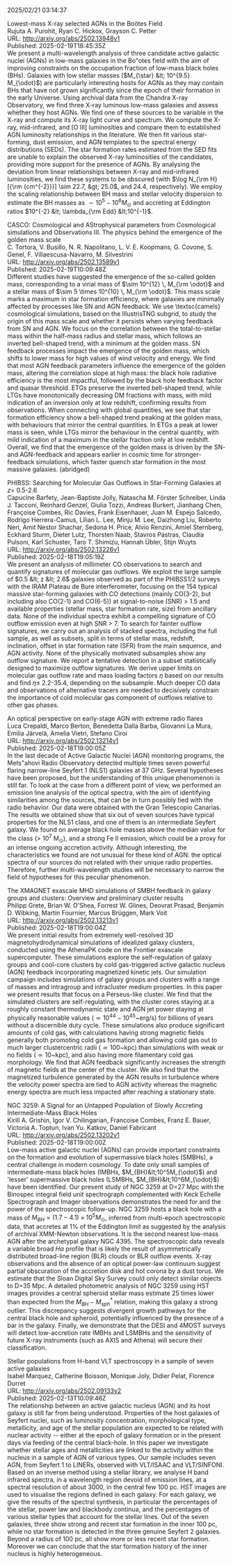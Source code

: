 2025/02/21 03:14:37  

Lowest-mass X-ray selected AGNs in the Boötes Field  
Rujuta A. Purohit, Ryan C. Hickox, Grayson C. Petter  
URL: http://arxiv.org/abs/2502.13948v1  
Published: 2025-02-19T18:45:35Z  
  We present a multi-wavelength analysis of three candidate active galactic nuclei (AGNs) in low-mass galaxies in the Bo\"otes field with the aim of improving constraints on the occupation fraction of low-mass black holes (BHs). Galaxies with low stellar masses ($M_{\star} &lt; 10^{9.5} M_{\odot}$) are particularly interesting hosts for AGNs as they may contain BHs that have not grown significantly since the epoch of their formation in the early Universe. Using archival data from the Chandra X-ray Observatory, we find three X-ray luminous low-mass galaxies and assess whether they host AGNs. We find one of these sources to be variable in the X-ray and compute its X-ray light curve and spectrum. We compute the X-ray, mid-infrared, and [O III] luminosities and compare them to established AGN luminosity relationships in the literature. We then fit various star-forming, dust emission, and AGN templates to the spectral energy distributions (SEDs). The star formation rates estimated from the SED fits are unable to explain the observed X-ray luminosities of the candidates, providing more support for the presence of AGNs. By analysing the deviation from linear relationships between X-ray and mid-infrared luminosities, we find these systems to be obscured (with $\log N_{\rm H}[{\rm {cm^{-2}}}] \sim 22.7, &gt; 25.0$, and $24.4$, respectively). We employ the scaling relationship between BH mass and stellar velocity dispersion to estimate the BH masses as $\sim 10^5 - 10^6 M_{\odot}$ and accreting at Eddington ratios $10^{-2} &lt; \lambda_{\rm Edd} &lt;10^{-1}$.   

CASCO: Cosmological and AStrophysical parameters from Cosmological
  simulations and Observations III. The physics behind the emergence of the
  golden mass scale  
C. Tortora, V. Busillo, N. R. Napolitano, L. V. E. Koopmans, G. Covone, S. Genel, F. Villaescusa-Navarro, M. Silvestrini  
URL: http://arxiv.org/abs/2502.13589v1  
Published: 2025-02-19T10:09:48Z  
  Different studies have suggested the emergence of the so-called golden mass, corresponding to a virial mass of $\sim 10^{12} \, M_{\rm \odot}$ and a stellar mass of $\sim 5 \times 10^{10} \, M_{\rm \odot}$. This mass scale marks a maximum in star formation efficiency, where galaxies are minimally affected by processes like SN and AGN feedback. We use \textsc{camels} cosmological simulations, based on the IllustrisTNG subgrid, to study the origin of this mass scale and whether it persists when varying feedback from SN and AGN. We focus on the correlation between the total-to-stellar mass within the half-mass radius and stellar mass, which follows an inverted bell-shaped trend, with a minimum at the golden mass. SN feedback processes impact the emergence of the golden mass, which shifts to lower mass for high values of wind velocity and energy. We find that most AGN feedback parameters influence the emergence of the golden mass, altering the correlation slope at high mass: the black hole radiative efficiency is the most impactful, followed by the black hole feedback factor and quasar threshold. ETGs preserve the inverted bell-shaped trend, while LTGs have monotonically decreasing DM fractions with mass, with mild indication of an inversion only at low redshift, confirming results from observations. When connecting with global quantities, we see that star formation efficiency show a bell-shaped trend peaking at the golden mass, with behaviours that mirror the central quantities. In ETGs a peak at lower mass is seen, while LTGs mirror the behaviour in the central quantity, with mild indication of a maximum in the stellar fraction only at low redshift. Overall, we find that the emergence of the golden mass is driven by the SN- and AGN-feedback and appears earlier in cosmic time for stronger-feedback simulations, which faster quench star formation in the most massive galaxies. (abridged)   

PHIBSS: Searching for Molecular Gas Outflows in Star-Forming Galaxies at
  $z =$ 0.5-2.6  
Capucine Barfety, Jean-Baptiste Jolly, Natascha M. Förster Schreiber, Linda J. Tacconi, Reinhard Genzel, Giulia Tozzi, Andreas Burkert, Jianhang Chen, Françoise Combes, Ric Davies, Frank Eisenhauer, Juan M. Espejo Salcedo, Rodrigo Herrera-Camus, Lilian L. Lee, Minju M. Lee, Daizhong Liu, Roberto Neri, Amit Nestor Shachar, Sedona H. Price, Alvio Renzini, Amiel Sternberg, Eckhard Sturm, Dieter Lutz, Thorsten Naab, Stavros Pastras, Claudia Pulsoni, Karl Schuster, Taro T. Shimizu, Hannah Übler, Stijn Wuyts  
URL: http://arxiv.org/abs/2502.13226v1  
Published: 2025-02-18T19:05:19Z  
  We present an analysis of millimeter CO observations to search and quantify signatures of molecular gas outflows. We exploit the large sample of $0.5 &lt; z &lt; 2.6$ galaxies observed as part of the PHIBSS1/2 surveys with the IRAM Plateau de Bure interferometer, focusing on the 154 typical massive star-forming galaxies with CO detections (mainly CO(3-2), but including also CO(2-1) and CO(6-5)) at signal-to-noise (SNR) &gt; 1.5 and available properties (stellar mass, star formation rate, size) from ancillary data. None of the individual spectra exhibit a compelling signature of CO outflow emission even at high SNR &gt; 7. To search for fainter outflow signatures, we carry out an analysis of stacked spectra, including the full sample, as well as subsets, split in terms of stellar mass, redshift, inclination, offset in star formation rate (SFR) from the main sequence, and AGN activity. None of the physically motivated subsamples show any outflow signature. We report a tentative detection in a subset statistically designed to maximize outflow signatures. We derive upper limits on molecular gas outflow rate and mass loading factors $\eta$ based on our results and find $\eta \leq$ 2.2-35.4, depending on the subsample. Much deeper CO data and observations of alternative tracers are needed to decisively constrain the importance of cold molecular gas component of outflows relative to other gas phases.   

An optical perspective on early-stage AGN with extreme radio flares  
Luca Crepaldi, Marco Berton, Benedetta Dalla Barba, Giovanni La Mura, Emilia Järvelä, Amelia Vietri, Stefano Ciroi  
URL: http://arxiv.org/abs/2502.13214v1  
Published: 2025-02-18T19:00:05Z  
  In the last decade of Active Galactic Nuclei (AGN) monitoring programs, the Mets\"ahovi Radio Observatory detected multiple times seven powerful flaring narrow-line Seyfert 1 (NLS1) galaxies at 37 GHz. Several hypotheses have been proposed, but the understanding of this unique phenomenon is still far. To look at the case from a different point of view, we performed an emission line analysis of the optical spectra, with the aim of identifying similarities among the sources, that can be in turn possibly tied with the radio behavior. Our data were obtained with the Gran Telescopio Canarias. The results we obtained show that six out of seven sources have typical properties for the NLS1 class, and one of them is an intermediate Seyfert galaxy. We found on average black hole masses above the median value for the class (&gt; 10$^7$ M$_\odot$), and a strong Fe II emission, which could be a proxy for an intense ongoing accretion activity. Although interesting, the characteristics we found are not unusual for these kind of AGN: the optical spectra of our sources do not related with their unique radio properties. Therefore, further multi-wavelength studies will be necessary to narrow the field of hypotheses for this peculiar phenomenon.   

The XMAGNET exascale MHD simulations of SMBH feedback in galaxy groups
  and clusters: Overview and preliminary cluster results  
Philipp Grete, Brian W. O'Shea, Forrest W. Glines, Deovrat Prasad, Benjamin D. Wibking, Martin Fournier, Marcus Brüggen, Mark Voit  
URL: http://arxiv.org/abs/2502.13213v1  
Published: 2025-02-18T19:00:04Z  
  We present initial results from extremely well-resolved 3D magnetohydrodynamical simulations of idealized galaxy clusters, conducted using the AthenaPK code on the Frontier exascale supercomputer. These simulations explore the self-regulation of galaxy groups and cool-core clusters by cold gas-triggered active galactic nucleus (AGN) feedback incorporating magnetized kinetic jets. Our simulation campaign includes simulations of galaxy groups and clusters with a range of masses and intragroup and intracluster medium properties. In this paper we present results that focus on a Perseus-like cluster. We find that the simulated clusters are self-regulating, with the cluster cores staying at a roughly constant thermodynamic state and AGN jet power staying at physically reasonable values ($\simeq 10^{44}-10^{45}$~erg/s) for billions of years without a discernible duty cycle. These simulations also produce significant amounts of cold gas, with calculations having strong magnetic fields generally both promoting cold gas formation and allowing cold gas out to much larger clustercentric radii ($\simeq 100$~kpc) than simulations with weak or no fields ($\simeq 10$~kpc), and also having more filamentary cold gas morphology. We find that AGN feedback significantly increases the strength of magnetic fields at the center of the cluster. We also find that the magnetized turbulence generated by the AGN results in turbulence where the velocity power spectra are tied to AGN activity whereas the magnetic energy spectra are much less impacted after reaching a stationary state.   

NGC 3259: A Signal for an Untapped Population of Slowly Accreting
  Intermediate-Mass Black Holes  
Kirill A. Grishin, Igor V. Chilingarian, Francoise Combes, Franz E. Bauer, Victoria A. Toptun, Ivan Yu. Katkov, Daniel Fabricant  
URL: http://arxiv.org/abs/2502.13202v1  
Published: 2025-02-18T19:00:00Z  
  Low-mass active galactic nuclei (AGNs) can provide important constraints on the formation and evolution of supermassive black holes (SMBHs), a central challenge in modern cosmology. To date only small samples of intermediate-mass black holes (IMBHs, $M_{BH}&lt;10^5M_{\odot}$) and 'lesser' supermassive black holes (LSMBHs, $M_{BH}&lt;10^6M_{\odot}$) have been identified. Our present study of NGC 3259 at D=27 Mpc with the Binospec integral field unit spectrograph complemented with Keck Echelle Spectrograph and Imager observations demonstrates the need for and the power of the spectroscopic follow-up. NGC 3259 hosts a black hole with a mass of $M_{BH}=(1.7-4.1)\times10^5M_{\odot}$, inferred from multi-epoch spectroscopic data, that accretes at 1% of the Eddington limit as suggested by the analysis of archival XMM-Newton observations. It is the second nearest low-mass AGN after the archetypal galaxy NGC 4395. The spectroscopic data reveals a variable broad $H\alpha$ profile that is likely the result of asymmetrically distributed broad-line region (BLR) clouds or BLR outflow events. X-ray observations and the absence of an optical power-law continuum suggest partial obscuration of the accretion disk and hot corona by a dust torus. We estimate that the Sloan Digital Sky Survey could only detect similar objects to D=35 Mpc. A detailed photometric analysis of NGC 3259 using HST images provides a central spheroid stellar mass estimate 25 times lower than expected from the $M_{BH}-M^*_{sph}$ relation, making this galaxy a strong outlier. This discrepancy suggests divergent growth pathways for the central black hole and spheroid, potentially influenced by the presence of a bar in the galaxy. Finally, we demonstrate that the DESI and 4MOST surveys will detect low-accretion rate IMBHs and LSMBHs and the sensitivity of future X-ray instruments (such as AXIS and Athena) will secure their classification.   

Stellar populations from H-band VLT spectroscopy in a sample of seven
  active galaxies  
Isabel Marquez, Catherine Boisson, Monique Joly, Didier Pelat, Florence Durret  
URL: http://arxiv.org/abs/2502.09133v2  
Published: 2025-02-13T10:09:46Z  
  The relationship between an active galactic nucleus (AGN) and its host galaxy is still far from being understood. Properties of the host galaxies of Seyfert nuclei, such as luminosity concentration, morphological type, metallicity, and age of the stellar population are expected to be related with nuclear activity -- either at the epoch of galaxy formation or in the present days via feeding of the central black-hole. In this paper we investigate whether stellar ages and metallicities are linked to the activity within the nucleus in a sample of AGN of various types. Our sample includes seven AGN, from Seyfert 1 to LINERs, observed with VLT/ISAAC and VLT/SINFONI. Based on an inverse method using a stellar library, we analyse H band infrared spectra, in a wavelength region devoid of emission lines, at a spectral resolution of about 3000, in the central few 100 pc. HST images are used to visualise the regions defined in each galaxy. For each galaxy, we give the results of the spectral synthesis, in particular the percentages of the stellar, power law and blackbody continua, and the percentages of various stellar types that account for the stellar lines. Out of the seven galaxies, three show strong and recent star formation in the inner 100 pc, while no star formation is detected in the three genuine Seyfert 2 galaxies. Beyond a radius of 100 pc, all show more or less recent star formation. Moreover we can conclude that the star formation history of the inner nucleus is highly heterogeneous.   

